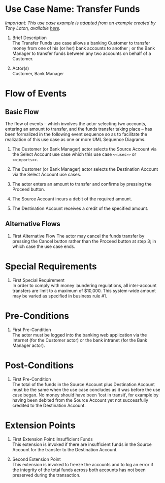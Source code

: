 # Use Case Name: Transfer Funds

*Important: This use case example is adapted from an example created by Tony Loton, available [here](https://www.modernanalyst.com/Resources/Articles/tabid/115/ID/2016/End-to-End-UML-Use-Case-Specification.aspx).*

1. Brief Description  
The Transfer Funds use case allows a banking Customer to transfer money from one of his (or her) bank accounts to another ; or the Bank Manager to transfer funds between any two accounts on behalf of a Customer.

1. Actor(s)  
Customer, Bank Manager

# Flow of Events

## Basic Flow
The flow of events – which involves the actor selecting two accounts, entering an amount to transfer, and the funds transfer taking place – has been formalized in the following event sequence so as to facilitate the realization of this use case as one or more UML Sequence Diagrams.

1. The Customer (or Bank Manager) actor selects the Source Account via the Select Account use case which this use case `<<uses>>` or `<<imports>>`.  

2. The Customer (or Bank Manager) actor selects the Destination Account via the Select Account use cases.  

3. The actor enters an amount to transfer and confirms by pressing the Proceed button.  

4. The Source Account incurs a debit of the required amount.  

5. The Destination Account receives a credit of the specified amount.  

## Alternative Flows  

1. First Alternative Flow
The actor may cancel the funds transfer by pressing the Cancel button rather than the Proceed button at step 3; in which case the use case ends.  

# Special Requirements  

1. First Special Requirement  
In order to comply with money laundering regulations, all inter-account transfers are limit to a maximum of $10,000. This system-wide amount may be varied as specified in business rule #1.  

# Pre-Conditions  

1. First Pre-Condition  
The actor must be logged into the banking web application via the Internet (for the Customer actor) or the bank intranet (for the Bank Manager actor).

# Post-Conditions  

1. First Pre-Condition  
The total of the funds in the Source Account plus Destination Account must be the same when the use case concludes as it was before the use case began. No money should have been ‘lost in transit’, for example by having been debited from the Source Account yet not successfully credited to the Destination Account.

# Extension Points  

1. First Extension Point: Insufficient Funds  
This extension is invoked if there are insufficient funds in the Source Account for the transfer to the Destination Account.  

2. Second Extension Point  
This extension is invoked to freeze the accounts and to log an error if the integrity of the total funds across both accounts has not been preserved during the transaction.  